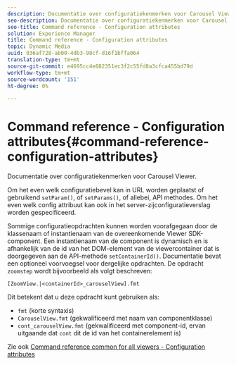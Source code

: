 ```yaml
---
description: Documentatie over configuratiekenmerken voor Carousel Viewer.
seo-description: Documentatie over configuratiekenmerken voor Carousel Viewer.
seo-title: Command reference - Configuration attributes
solution: Experience Manager
title: Command reference - Configuration attributes
topic: Dynamic Media
uuid: 036af728-ab00-4db3-98cf-d16f1bffa064
translation-type: tm+mt
source-git-commit: e4695cc4e882351ec3f2c55fd8a3cfca455bd79d
workflow-type: tm+mt
source-wordcount: '151'
ht-degree: 0%

---
```



# Command reference - Configuration attributes{#command-reference-configuration-attributes}

Documentatie over configuratiekenmerken voor Carousel Viewer.

Om het even welk configuratiebevel kan in URL worden geplaatst of gebruikend `setParam()`, of `setParams()`, of allebei, API methodes. Om het even welk config attribuut kan ook in het server-zijconfiguratieverslag worden gespecificeerd.

Sommige configuratieopdrachten kunnen worden voorafgegaan door de klassenaam of instantienaam van de overeenkomende Viewer SDK-component. Een instantienaam van de component is dynamisch en is afhankelijk van de id van het DOM-element van de viewercontainer dat is doorgegeven aan de API-methode `setContainerId()`. Documentatie bevat een optioneel voorvoegsel voor dergelijke opdrachten. De opdracht `zoomstep` wordt bijvoorbeeld als volgt beschreven:

`[ZoomView.|<containerId>_carouselView].fmt`

Dit betekent dat u deze opdracht kunt gebruiken als:

* `fmt` (korte syntaxis)
* `CarouselView.fmt` (gekwalificeerd met naam van componentklasse)
* `cont_carouselView.fmt` (gekwalificeerd met component-id, ervan uitgaande dat  `cont` dit de id van het containerelement is)

Zie ook [Command reference common for all viewers - Configuration attributes](../../../r-html5-viewer-20-cmdref-configattrib/r-html5-viewer-20-cmdref-configattrib.md#concept-850e0f2c49b949deb7cfbfd330d329bd)
